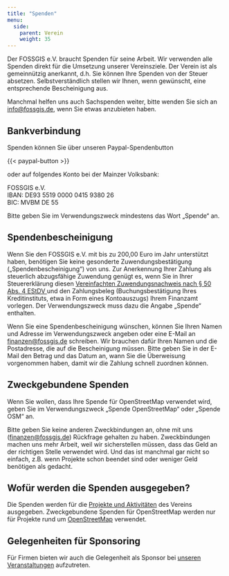 ```yaml
---
title: "Spenden"
menu:
  side:
    parent: Verein
    weight: 35
---
```


Der FOSSGIS e.V. braucht Spenden für seine Arbeit. Wir verwenden alle Spenden
direkt für die Umsetzung unserer Vereinsziele. Der Verein ist als
gemeinnützig anerkannt, d.h. Sie können Ihre Spenden von der Steuer absetzen.
Selbstverständlich stellen wir Ihnen, wenn gewünscht, eine entsprechende
Bescheinigung aus.

Manchmal helfen uns auch Sachspenden weiter, bitte wenden Sie sich an
<a href="mailto:info@fossgis.de">info@fossgis.de</a>, wenn Sie etwas anzubieten
haben.

## Bankverbindung

Spenden können Sie über unseren Paypal-Spendenbutton

{{< paypal-button >}}

oder auf folgendes Konto bei der Mainzer Volksbank:

FOSSGIS e.V.<br/>
IBAN: DE93 5519 0000 0415 9380 26<br/>
BIC: MVBM DE 55

Bitte geben Sie im Verwendungszweck mindestens das Wort „Spende“ an.

## Spendenbescheinigung

Wenn Sie den FOSSGIS e.V. mit bis zu 200,00 Euro im Jahr unterstützt haben,
benötigen Sie keine gesonderte Zuwendungsbestätigung („Spendenbescheinigung“)
von uns. Zur Anerkennung Ihrer Zahlung als steuerlich abzugsfähige Zuwendung
genügt es, wenn Sie in Ihrer Steuererklärung diesen [Vereinfachten
Zuwendungsnachweis nach § 50 Abs. 4 EStDV
](Vereinfachter-Zuwendungsnachweis-FOSSGIS.pdf) und den Zahlungsbeleg
(Buchungsbestätigung Ihres Kreditinstituts, etwa in Form eines Kontoauszugs)
Ihrem Finanzamt vorlegen. Der Verwendungszweck muss dazu die Angabe „Spende“
enthalten.

Wenn Sie eine Spendenbescheinigung wünschen, können Sie Ihren Namen und Adresse
im Verwendungszweck angeben oder eine E-Mail an <a
href="mailto:finanzen@fossgis.de">finanzen@fossgis.de</a> schreiben. Wir
brauchen dafür Ihren Namen und die Postadresse, die auf die Bescheinigung
müssen. Bitte geben Sie in der E-Mail den Betrag und das Datum an, wann Sie die
Überweisung vorgenommen haben, damit wir die Zahlung schnell zuordnen können.

## Zweckgebundene Spenden

Wenn Sie wollen, dass Ihre Spende für OpenStreetMap verwendet wird, geben Sie
im Verwendungszweck „Spende OpenStreetMap“ oder „Spende OSM“ an.

Bitte geben Sie keine anderen Zweckbindungen an, ohne mit uns (<a
href="mailto:finanzen@fossgis.de">finanzen@fossgis.de</a>) Rückfrage gehalten
zu haben. Zweckbindungen machen uns mehr Arbeit, weil wir sicherstellen müssen,
dass das Geld an der richtigen Stelle verwendet wird. Und das ist manchmal
gar nicht so einfach, z.B. wenn Projekte schon beendet sind oder weniger Geld
benötigen als gedacht.

## Wofür werden die Spenden ausgegeben?

Die Spenden werden für die [Projekte und Aktivitäten](/aktivitäten/) des
Vereins ausgegeben. Zweckgebundene Spenden für OpenStreetMap werden nur für
Projekte rund um [OpenStreetMap](/aktivitäten/openstreetmap/) verwendet.

## Gelegenheiten für Sponsoring

Für Firmen bieten wir auch die Gelegenheit als Sponsor bei [unseren
Veranstaltungen](/konferenz/) aufzutreten.


